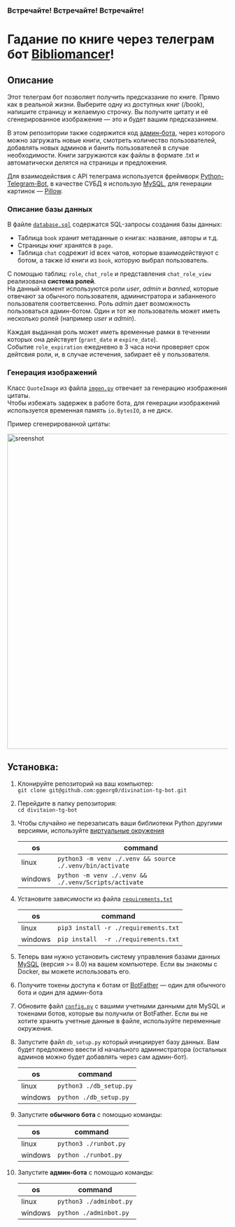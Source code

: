 ### Встречайте! Встречайте! Встречайте! 
# Гадание по книге через телеграм бот [Bibliomancer](https://t.me/bookdivbot)!

## Описание

Этот телеграм бот позволяет получить предсказание по книге. Прямо как в реальной жизни. Выберите одну из доступных книг (/book), напишите страницу и желаемую строчку. Вы получите цитату и её сгенерированное изображение — это и будет вашим предсказанием.

В этом репозитории также содержится код [админ-бота](./adminbot.py), через которого можно загружать новые книги, смотреть количество пользователей, добавлять новых админов и банить пользователей в случае необходимости. Книги загружаются как файлы в формате .txt и автоматически делятся на страницы и предложения.

Для взаимодействия с API телеграма используется фреймворк [Python-Telegram-Bot](https://github.com/python-telegram-bot/python-telegram-bot), в качестве СУБД я использую [MySQL](https://www.mysql.com/), для генерации картинок — [Pillow](https://pillow.readthedocs.io/en/stable/).

### Описание базы данных

В файле [`database.sql`](./database.sql) содержатся SQL-запросы создания базы данных: 
- Таблица `book` хранит метаданные о книгах: название, авторы и т.д. 
- Страницы книг хранятся в `page`.
- Таблица `chat` содрежит id всех чатов, которые взаимодействуют с ботом, а также id книги из `book`, которую выбрал пользователь.

С помощью таблиц: `role`, `chat_role` и представления `chat_role_view` реализована __система ролей__.\
На данный момент используются роли _user_, _admin_ и _banned_, которые отвечают за обычного пользователя, администратора и забанненого пользователя соответсвенно. Роль _admin_ дает возможность пользоваться админ-ботом. Один и тот же пользователь может иметь несколько ролей (например _user_ и _admin_).

Каждая выданная роль может иметь временные рамки в теченнии которых она действует (`grant_date` и `expire_date`).\
Событие `role_expiration` ежедневно в 3 часа ночи проверяет срок дейтсвия роли, и, в случае истечения, забирает её у пользователя.

### Генерация изображений

Класс `QuoteImage` из файла [`imgen.py`](./imgen.py) отвечает за генерацию изображения цитаты.\
Чтобы избежать задержек в работе бота, для генерации изображений используется временная память `io.BytesIO`, а не диск.

Пример сгенерированной цитаты:

<img src="https://github.com/ggeorg0/divination-tg-bot/assets/89857543/c784abdf-d554-41e6-b7b3-0a29ca0bffe3)" alt="sreenshot" width="720"/>



## Установка:

1. Клонируйте репозиторий на ваш компьютер:\
`git clone git@github.com:ggeorg0/divination-tg-bot.git`

2. Перейдите в папку репозитория:\
`cd divitaion-tg-bot`

3. Чтобы случайно не перезаписать ваши библиотеки Python другими версиями, используйте [виртуальные окружения](https://docs.python.org/3/library/venv.html)
    
    | os      | command                                                  |
    |---------|----------------------------------------------------------|
    | linux   | `python3 -m venv ./.venv && source ./.venv/bin/activate` |
    | windows | `python -m venv ./.venv && ./.venv/Scripts/activate`     |

3. Установите зависимости из файла [`requirements.txt`](./requirements.txt)
   
    | os      | command                              |
    |---------|--------------------------------------|
    | linux   | `pip3 install -r ./requirements.txt` |
    | windows | `pip install  -r ./requirements.txt` |

4. Теперь вам нужно установить систему управления базами данных [MySQL](https://dev.mysql.com/doc/refman/8.0/en/installing.html) (версия >= 8.0) на вашем компьютере. Если вы знакомы с Docker, вы можете использовать его.

5. Получите токены доступа к ботам от [BotFather](https://t.me/botfather) — один для обычного бота и один для админ-бота

6. Обновите файл [`config.py`](./config.py) с вашими учетными данными для MySQL и токенами ботов, которые вы получили от BotFather. Если вы не хотите хранить учетные данные в файле, используйте переменные окружения. 

7. Запустите файл `db_setup.py` который инициирует базу данных. Вам будет предложено ввести id начального администратора (остальных админов можно будет добавлять через сам админ-бот).

    | os      | command                 |
    |---------|-------------------------|
    | linux   | `python3 ./db_setup.py` |
    | windows | `python ./db_setup.py`  |

8. Запустите __обычного бота__ с помощью команды:

    | os      | command                 |
    |---------|-------------------------|
    | linux   | `python3 ./runbot.py`   |
    | windows | `python ./runbot.py`    |

9. Запустите __админ-бота__ с помощью команды:

    | os      | command                 |
    |---------|-------------------------|
    | linux   | `python3 ./adminbot.py` |
    | windows | `python ./adminbot.py`  |
